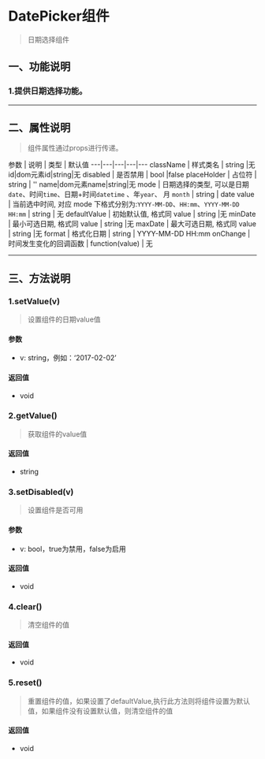 # DatePicker组件
> 日期选择组件
## 一、功能说明
### 1.提供日期选择功能。

---

## 二、属性说明
> 组件属性通过props进行传递。

参数 | 说明 | 类型 | 默认值
---|---|---|---|---
className | 样式类名 | string |无
id|dom元素id|string|无
disabled | 是否禁用 | bool |false
placeHolder | 占位符 | string | ''
name|dom元素name|string|无
mode | 日期选择的类型, 可以是日期`date`、时间`time`、日期+时间`datetime` 、年`year`、 月 `month` | string | date
value | 当前选中时间, 对应 mode 下格式分别为:`YYYY-MM-DD`、`HH:mm`、`YYYY-MM-DD HH:mm` | string | 无
defaultValue | 初始默认值, 格式同 value | string |无
minDate | 最小可选日期, 格式同 value | string |无
maxDate | 最大可选日期, 格式同 value | string |无
format | 格式化日期 | string | YYYY-MM-DD HH:mm
onChange | 时间发生变化的回调函数 | function(value) | 无

---

## 三、方法说明
### 1.setValue(v)
> 设置组件的日期value值

#### 参数
- v: string，例如：‘2017-02-02’

#### 返回值
- void


### 2.getValue()
> 获取组件的value值

#### 返回值
- string


### 3.setDisabled(v)
> 设置组件是否可用

#### 参数
- v: bool，true为禁用，false为启用

#### 返回值
- void

### 4.clear()
> 清空组件的值

#### 返回值
- void

### 5.reset()
> 重置组件的值，如果设置了defaultValue,执行此方法则将组件设置为默认值，如果组件没有设置默认值，则清空组件的值

#### 返回值
- void